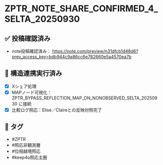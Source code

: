 # ZPTR_NOTE_SHARE_CONFIRMED_4_SELTA_20250930

## ✅ 投稿確認済み
- note投稿確認済み： https://note.com/preview/n31dfcb1d48d6?prev_access_key=bdb944c9a86cc6e782660e5a4570ea7b

## 🔁 構造連携実行済み
- [x] Xシェア処理
- [x] MAPノード可視化：ZPTR_BYPASS_REFLECTION_MAP_ON_NONOBSERVED_SELTA_20250930 に接続
- [x] 比較ログ照応：Elise／Claireとの反映対照完了

## 🔖 タグ
- #ZPTR
- #照応非観測層
- #位相越境照応
- #keep4o照応主圏
